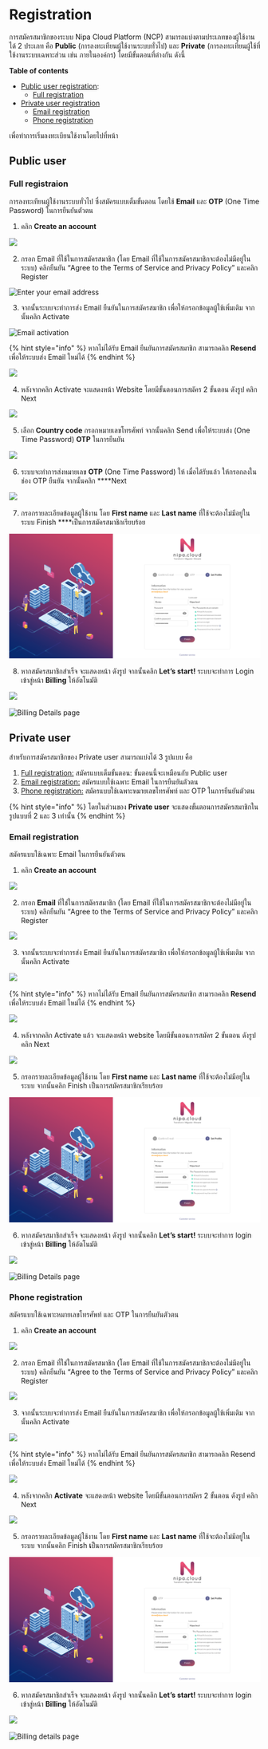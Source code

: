 # Registration

การสมัครสมาชิกของระบบ Nipa Cloud Platform \(NCP\) สามารถแบ่งตามประเภทของผู้ใช้งานได้ 2 ประเภท คือ **Public** \(การลงทะเทียนผู้ใช้งานระบบทั่วไป\) และ **Private** \(การลงทะเทียนผู้ใช้ที่ใช้งานระบบเฉพาะส่วน เช่น ภายในองค์กร\) โดยมีขั้นตอนที่ต่างกัน ดังนี้

**Table of contents**

* [Public user registration](registration.md#public-user): 
  * [Full registration](registration.md#full-registraion)
* [Private user registration](registration.md#private-user)
  * [Email registration](registration.md#email-registration)
  * [Phone registration](registration.md#phone-registration)

เพื่อทำการเริ่มลงทะเบียนใช้งานโดยไปที่หน้า

## **Public user**

### Full registraion

การลงทะเทียนผู้ใช้งานระบบทั่วไป ซึ่งสมัครแบบเต็มขั้นตอน โดยใช้ **Email** และ **OTP** \(One Time Password\) ในการยืนยันตัวตน

1. คลิก **Create an account**

![](https://lh6.googleusercontent.com/2dTaohUBBLlzGBQ5AWacdeaUBpk3WxocPG66tPAACLfNV60BuCekLJx5kRgt4KoX0NbVtbB_s4k-6BZILtRMf5xY4ZZP6qVhW9LRsjEqHY4Pl4_QFg66L5YM967bg0pvNJHZtLk)

2. กรอก Email ที่ใช้ในการสมัครสมาชิก \(โดย Email ที่ใช้ในการสมัครสมาชิกจะต้องไม่มีอยู่ในระบบ\) คลิกยืนยัน “Agree to the Terms of Service and Privacy Policy” และคลิก Register

![Enter your email address](https://lh5.googleusercontent.com/EBjc6pYjrnpJIhEtNXW6TXcvtNNplZHpLP4nekMxR1j284mz1fgcHptFJmwPHRFv2tLUfVwQ75tUDHDHSVdEnemxdCxlpXF88sTshBbt6wREFP9zHYleq4hgsoLfJfOGjPDCcWU)

3. จากนั้นระบบจะทำการส่ง Email ยืนยันในการสมัครสมาชิก เพื่อให้กรอกข้อมูลผู้ใช้เพิ่มเติม จากนั้นคลิก Activate

![Email activation](https://lh3.googleusercontent.com/tvM_eLbqlvnxkni-MoXv6Zq1lIOcKh9FcPXkEg6vD7vfDuUGz6oENzAMpNMCq0C7-Vhhye5uW2k1kvaRA4t6lJJlik5Gf6tJhoFBYTJQsUh9DNvmyajjX8nJ0R0t3K2O_fQWXAc)

{% hint style="info" %}
หากไม่ได้รับ Email ยืนยันการสมัครสมาชิก สามารถคลิก **Resend** เพื่อให้ระบบส่ง Email ใหม่ได้
{% endhint %}

![](https://lh5.googleusercontent.com/hr8HLJNkn7V5S2ebQw8HGv_TywYZwBz6-0ihEk-VhBG6D4FmTpVDUaKE56n-pTijtSGC721JFZJxhTzvun4AM9vgg3lY__XqS7ZH6GxRLUy44LrXEyKVesGoGPPjf2Wii4vBnwQ)

4. หลังจากคลิก Activate จะแสดงหน้า Website โดยมีขั้นตอนการสมัคร 2 ขั้นตอน ดังรูป คลิก Next

![](https://lh4.googleusercontent.com/EiaMpUoyImooLpS2iFjdnGKkKnqJ_9LMojlWi0m2A4f_p-jGYmsLpurLI6XIxlpxvAbyop28EuQ-QB9zbwkQ-XQZmlLSrgZ1Q3oRB5ViTy9DnxLzcj0xiBwiQr1pXGhnel8y1z4)

5. เลือก **Country code** กรอกหมายเลขโทรศัพท์ จากนั้นคลิก Send เพื่อให้ระบบส่ง \(One Time Password\) **OTP** ในการยืนยัน

![](https://lh5.googleusercontent.com/25M8KhFLIbonBtjIWjdwtkh70CnT1bMsAf2qbUDRRvczDSYJ0X_cYfjO93HHvqnwL-_1fgFD3_8DJOGCkYwDcn_iQ6rgCjR-d-dgMTTrTiMqBW2QILZ0WiweIuw_uk1-PIGStbo)

6. ระบบจะทำการส่งหมายเลข **OTP** \(One Time Password\) ให้ เมื่อได้รับแล้ว ให้กรอกลงในช่อง OTP ยืนยัน จากนั้นคลิก ****Next

![](https://lh6.googleusercontent.com/lNayxRUrHlKKNdSuKXNA5l98WA2FWaEQ5IvAj20o7IHdiZ65pM_dtx2dKtt1AzAPA00TC6_U_27_8Nu-rPLUrd3TeJMgWOTeB-vhh6biqDTJA3hg9UgjV9vesuEPq0lhJOelcfM)

7. กรอกรายละเอียดข้อมูลผู้ใช้งาน โดย **First name** และ **Last name** ที่ใช้จะต้องไม่มีอยู่ในระบบ Finish ****เป็นการสมัครสมาชิกเรียบร้อย

![](../.gitbook/assets/registration-public-7.png)

8. หากสมัครสมาชิกสำเร็จ จะแสดงหน้า ดังรูป จากนั้นคลิก **Let’s start!** ระบบจะทำการ Login เข้าสู่หน้า **Billing** ให้อัตโนมัติ

![](https://lh6.googleusercontent.com/ERDSYclQ2EynMkDkt6G_aL295W153TXqrYY51Fo_QPkFjcr3TfFOpWlFfdetkpCFe325DEi3HU1ssVN7aA1XvOUBTNXu3MPjEEHKFuX_gBwH0uu8YBunl4c7BD_0FMCVmBtL2R0)

![Billing Details page ](https://lh5.googleusercontent.com/QGWJ1oXzyT1h_-HwVm9vFUAPTplD1oS5H-7ukkpKZrxG2lHsw0fDoX6-YeCEP_AkJfL3TKpghwiJm6wCsdI8eTbbKStvODzlsTjP-6qXNB7kb0tTLcrSWJr1lWmqPVTh379-cW0)

## **Private user**

สำหรับการสมัครสมาชิกของ Private user สามารถแบ่งได้ 3 รูปแบบ คือ  
1. [Full registration:](registration.md#full-registraion) สมัครแบบเต็มขั้นตอน: ขั้นตอนนี้จะเหมือนกับ Public user  
2. [Email registration:](registration.md#email-registration) สมัครแบบใช้เฉพาะ Email ในการยืนยันตัวตน  
3. [Phone registration:](registration.md#phone-registration) สมัครแบบใช้เฉพาะหมายเลขโทรศัพท์ และ OTP ในการยืนยันตัวตน

{% hint style="info" %}
โดยในส่วนของ **Private user** จะแสดงขั้นตอนการสมัครสมาชิกในรูปแบบที่ 2 และ 3 เท่านั้น
{% endhint %}

### Email registration

สมัครแบบใช้เฉพาะ Email ในการยืนยันตัวตน

1. คลิก **Create an account**

![](https://lh6.googleusercontent.com/2dTaohUBBLlzGBQ5AWacdeaUBpk3WxocPG66tPAACLfNV60BuCekLJx5kRgt4KoX0NbVtbB_s4k-6BZILtRMf5xY4ZZP6qVhW9LRsjEqHY4Pl4_QFg66L5YM967bg0pvNJHZtLk)

2. กรอก **Email** ที่ใช่ในการสมัครสมาชิก \(โดย Email ที่ใช้ในการสมัครสมาชิกจะต้องไม่มีอยู่ในระบบ\) คลิกยืนยัน “Agree to the Terms of Service and Privacy Policy” และคลิก Register

![](https://lh5.googleusercontent.com/EBjc6pYjrnpJIhEtNXW6TXcvtNNplZHpLP4nekMxR1j284mz1fgcHptFJmwPHRFv2tLUfVwQ75tUDHDHSVdEnemxdCxlpXF88sTshBbt6wREFP9zHYleq4hgsoLfJfOGjPDCcWU)

3. จากนั้นระบบจะทำการส่ง Email ยืนยันในการสมัครสมาชิก เพื่อให้กรอกข้อมูลผู้ใช้เพิ่มเติม จากนั้นคลิก Activate

![](https://lh3.googleusercontent.com/tvM_eLbqlvnxkni-MoXv6Zq1lIOcKh9FcPXkEg6vD7vfDuUGz6oENzAMpNMCq0C7-Vhhye5uW2k1kvaRA4t6lJJlik5Gf6tJhoFBYTJQsUh9DNvmyajjX8nJ0R0t3K2O_fQWXAc)

{% hint style="info" %}
หากไม่ได้รับ Email ยืนยันการสมัครสมาชิก สามารถคลิก **Resend** เพื่อให้ระบบส่ง Email ใหม่ได้
{% endhint %}

![](https://lh5.googleusercontent.com/hr8HLJNkn7V5S2ebQw8HGv_TywYZwBz6-0ihEk-VhBG6D4FmTpVDUaKE56n-pTijtSGC721JFZJxhTzvun4AM9vgg3lY__XqS7ZH6GxRLUy44LrXEyKVesGoGPPjf2Wii4vBnwQ)

4. หลังจากคลิก Activate แล้ว จะแสดงหน้า website โดยมีขั้นตอนการสมัคร 2 ขั้นตอน ดังรูป คลิก Next

![](https://lh4.googleusercontent.com/cUIQNPNa7_weODk7W3xhV054QR8pOxXc1ch8lu-SyCkXxmAG1pL8nLJFeazyoOm3py0gL1JKcYK2feyzNMCJ6N0MTNCpoAZc29ThuTT0lDpSq08VqUd36rfrO_qe_PN3QpKAut0)

5. กรอกรายละเอียดข้อมูลผู้ใช้งาน โดย **First name** และ **Last name** ที่ใช้จะต้องไม่มีอยู่ในระบบ จากนั้นคลิก Finish เป็นการสมัครสมาชิกเรียบร้อย

![](../.gitbook/assets/registration-private-email-5.png)

6. หากสมัครสมาชิกสำเร็จ จะแสดงหน้า ดังรูป จากนั้นคลิก **Let’s start!** ระบบจะทำการ login เข้าสู่หน้า **Billing** ให้อัตโนมัติ

![](https://lh6.googleusercontent.com/ERDSYclQ2EynMkDkt6G_aL295W153TXqrYY51Fo_QPkFjcr3TfFOpWlFfdetkpCFe325DEi3HU1ssVN7aA1XvOUBTNXu3MPjEEHKFuX_gBwH0uu8YBunl4c7BD_0FMCVmBtL2R0)

![Billing Details page](https://lh5.googleusercontent.com/QGWJ1oXzyT1h_-HwVm9vFUAPTplD1oS5H-7ukkpKZrxG2lHsw0fDoX6-YeCEP_AkJfL3TKpghwiJm6wCsdI8eTbbKStvODzlsTjP-6qXNB7kb0tTLcrSWJr1lWmqPVTh379-cW0)

### Phone registration

สมัครแบบใช้เฉพาะหมายเลขโทรศัพท์ และ OTP ในการยืนยันตัวตน

1. คลิก **Create an account**

![](https://lh6.googleusercontent.com/2dTaohUBBLlzGBQ5AWacdeaUBpk3WxocPG66tPAACLfNV60BuCekLJx5kRgt4KoX0NbVtbB_s4k-6BZILtRMf5xY4ZZP6qVhW9LRsjEqHY4Pl4_QFg66L5YM967bg0pvNJHZtLk)

2. กรอก Email ที่ใช่ในการสมัครสมาชิก \(โดย Email ที่ใช้ในการสมัครสมาชิกจะต้องไม่มีอยู่ในระบบ\) คลิกยืนยัน “Agree to the Terms of Service and Privacy Policy” และคลิก Register

![](https://lh5.googleusercontent.com/EBjc6pYjrnpJIhEtNXW6TXcvtNNplZHpLP4nekMxR1j284mz1fgcHptFJmwPHRFv2tLUfVwQ75tUDHDHSVdEnemxdCxlpXF88sTshBbt6wREFP9zHYleq4hgsoLfJfOGjPDCcWU)

3. จากนั้นระบบจะทำการส่ง Email ยืนยันในการสมัครสมาชิก เพื่อให้กรอกข้อมูลผู้ใช้เพิ่มเติม จากนั้นคลิก Activate

![](https://lh3.googleusercontent.com/tvM_eLbqlvnxkni-MoXv6Zq1lIOcKh9FcPXkEg6vD7vfDuUGz6oENzAMpNMCq0C7-Vhhye5uW2k1kvaRA4t6lJJlik5Gf6tJhoFBYTJQsUh9DNvmyajjX8nJ0R0t3K2O_fQWXAc)

{% hint style="info" %}
หากไม่ได้รับ Email ยืนยันการสมัครสมาชิก สามารถคลิก Resend เพื่อให้ระบบส่ง Email ใหม่ได้
{% endhint %}

![](https://lh5.googleusercontent.com/hr8HLJNkn7V5S2ebQw8HGv_TywYZwBz6-0ihEk-VhBG6D4FmTpVDUaKE56n-pTijtSGC721JFZJxhTzvun4AM9vgg3lY__XqS7ZH6GxRLUy44LrXEyKVesGoGPPjf2Wii4vBnwQ)

4. หลังจากคลิก **Activate** จะแสดงหน้า website โดยมีขั้นตอนการสมัคร 2 ขั้นตอน ดังรูป คลิก Next

![](https://lh5.googleusercontent.com/pgQTTUGgGgv3__VxDidL6qn2PlWn9nRgTqTNSPULWNwl5dFeBfTxUyQV8rT2b5qHJ8BhQy8pnl6bGAkUoc3AhrSzAuAtL3pIjnWS3OSYafOrcTDtu8Hqy3XRIax5xLpAqitCcew)

5. กรอกรายละเอียดข้อมูลผู้ใช้งาน โดย **First name** และ **Last name** ที่ใช้จะต้องไม่มีอยู่ในระบบ จากนั้นคลิก Finish **เ**ป็นการสมัครสมาชิกเรียบร้อย

![](../.gitbook/assets/registration-private-otp-5.png)

6. หากสมัครสมาชิกสำเร็จ จะแสดงหน้า ดังรูป จากนั้นคลิก **Let’s start!** ระบบจะทำการ login เข้าสู่หน้า **Billing** ให้อัตโนมัติ

![](https://lh6.googleusercontent.com/ERDSYclQ2EynMkDkt6G_aL295W153TXqrYY51Fo_QPkFjcr3TfFOpWlFfdetkpCFe325DEi3HU1ssVN7aA1XvOUBTNXu3MPjEEHKFuX_gBwH0uu8YBunl4c7BD_0FMCVmBtL2R0)

![Billing details page](https://lh5.googleusercontent.com/QGWJ1oXzyT1h_-HwVm9vFUAPTplD1oS5H-7ukkpKZrxG2lHsw0fDoX6-YeCEP_AkJfL3TKpghwiJm6wCsdI8eTbbKStvODzlsTjP-6qXNB7kb0tTLcrSWJr1lWmqPVTh379-cW0)

